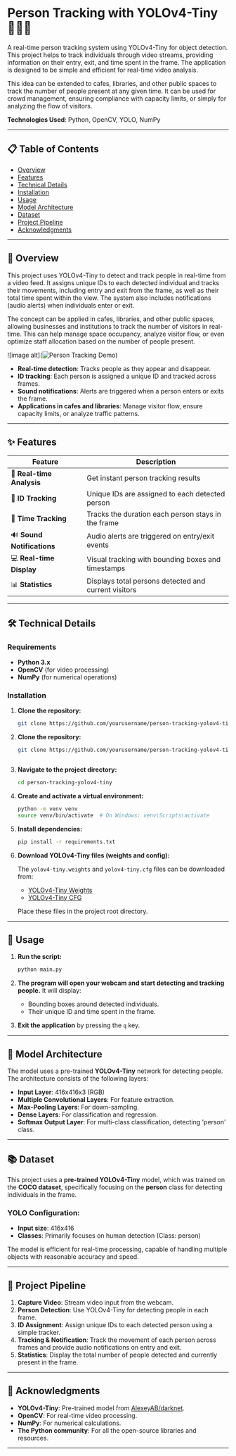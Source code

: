 # Person Tracking with YOLOv4-Tiny 🧑‍🤝‍🧑

A real-time person tracking system using YOLOv4-Tiny for object detection. This project helps to track individuals through video streams, providing information on their entry, exit, and time spent in the frame. The application is designed to be simple and efficient for real-time video analysis.

This idea can be extended to cafes, libraries, and other public spaces to track the number of people present at any given time. It can be used for crowd management, ensuring compliance with capacity limits, or simply for analyzing the flow of visitors.

**Technologies Used**: Python, OpenCV, YOLO, NumPy

---

## 📋 Table of Contents

- [Overview](#overview)
- [Features](#features)
- [Technical Details](#technical-details)
- [Installation](#installation)
- [Usage](#usage)
- [Model Architecture](#model-architecture)
- [Dataset](#dataset)
- [Project Pipeline](#project-pipeline)
- [Acknowledgments](#acknowledgments)

---

## 🌱 Overview

This project uses YOLOv4-Tiny to detect and track people in real-time from a video feed. It assigns unique IDs to each detected individual and tracks their movements, including entry and exit from the frame, as well as their total time spent within the view. The system also includes notifications (audio alerts) when individuals enter or exit.

The concept can be applied in cafes, libraries, and other public spaces, allowing businesses and institutions to track the number of visitors in real-time. This can help manage space occupancy, analyze visitor flow, or even optimize staff allocation based on the number of people present.

![image alt](![Person Tracking Demo](![image](https://github.com/user-attachments/assets/4faa68c5-48de-4a54-8749-75f2d02e8de1)
))

- **Real-time detection**: Tracks people as they appear and disappear.
- **ID tracking**: Each person is assigned a unique ID and tracked across frames.
- **Sound notifications**: Alerts are triggered when a person enters or exits the frame.
- **Applications in cafes and libraries**: Manage visitor flow, ensure capacity limits, or analyze traffic patterns.

---

## ✨ Features

| Feature                   | Description                                             |
| ------------------------- | ------------------------------------------------------- |
| 🚀 **Real-time Analysis**   | Get instant person tracking results                     |
| 🧠 **ID Tracking**          | Unique IDs are assigned to each detected person         |
| 🎯 **Time Tracking**        | Tracks the duration each person stays in the frame      |
| 🔊 **Sound Notifications**  | Audio alerts are triggered on entry/exit events         |
| 💻 **Real-time Display**    | Visual tracking with bounding boxes and timestamps      |
| 📊 **Statistics**           | Displays total persons detected and current visitors    |

---

## 🛠️ Technical Details

### Requirements

- **Python 3.x**
- **OpenCV** (for video processing)
- **NumPy** (for numerical operations)

### Installation

1. **Clone the repository:**
   ```bash
   git clone https://github.com/yourusername/person-tracking-yolov4-tiny.git


1. **Clone the repository:**
   ```bash
   git clone https://github.com/yourusername/person-tracking-yolov4-tiny.git



2. **Navigate to the project directory:**

   ```bash
   cd person-tracking-yolov4-tiny
   ```

3. **Create and activate a virtual environment:**

   ```bash
   python -m venv venv
   source venv/bin/activate  # On Windows: venv\Scripts\activate
   ```

4. **Install dependencies:**

   ```bash
   pip install -r requirements.txt
   ```

5. **Download YOLOv4-Tiny files (weights and config):**

   The `yolov4-tiny.weights` and `yolov4-tiny.cfg` files can be downloaded from:

   * [YOLOv4-Tiny Weights](https://github.com/AlexeyAB/darknet/releases/download/darknet_yolo_v4_pre/yolov4-tiny.weights)
   * [YOLOv4-Tiny CFG](https://raw.githubusercontent.com/AlexeyAB/darknet/master/cfg/yolov4-tiny.cfg)

   Place these files in the project root directory.

---

## 🚀 Usage

1. **Run the script:**

   ```bash
   python main.py
   ```

2. **The program will open your webcam and start detecting and tracking people.** It will display:

   * Bounding boxes around detected individuals.
   * Their unique ID and time spent in the frame.

3. **Exit the application** by pressing the `q` key.

---

## 🧠 Model Architecture

The model uses a pre-trained **YOLOv4-Tiny** network for detecting people. The architecture consists of the following layers:

* **Input Layer**: 416x416x3 (RGB)
* **Multiple Convolutional Layers**: For feature extraction.
* **Max-Pooling Layers**: For down-sampling.
* **Dense Layers**: For classification and regression.
* **Softmax Output Layer**: For multi-class classification, detecting 'person' class.

---

## 📚 Dataset

This project uses a **pre-trained YOLOv4-Tiny** model, which was trained on the **COCO dataset**, specifically focusing on the **person** class for detecting individuals in the frame.

### YOLO Configuration:

* **Input size**: 416x416
* **Classes**: Primarily focuses on human detection (Class: person)

The model is efficient for real-time processing, capable of handling multiple objects with reasonable accuracy and speed.

---

## 🎯 Project Pipeline

1. **Capture Video**: Stream video input from the webcam.
2. **Person Detection**: Use YOLOv4-Tiny for detecting people in each frame.
3. **ID Assignment**: Assign unique IDs to each detected person using a simple tracker.
4. **Tracking & Notification**: Track the movement of each person across frames and provide audio notifications on entry and exit.
5. **Statistics**: Display the total number of people detected and currently present in the frame.

---

## 🤝 Acknowledgments

* **YOLOv4-Tiny**: Pre-trained model from [AlexeyAB/darknet](https://github.com/AlexeyAB/darknet).
* **OpenCV**: For real-time video processing.
* **NumPy**: For numerical calculations.
* **The Python community**: For all the open-source libraries and resources.

---


```
